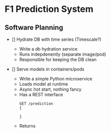 # F1 Prediction System

## Software Planning

- [] Hydrate DB with time series (Timescale?)
  - Write a db hydration service
  - Runs indepdenently (separate image/pod)
  - Responsible for keeping the DB clean

- [] Serve models in containers/pods
  - Write a simple Python microservice
  - Loads model at runtime
  - Async hot start, nothing fancy
  - Has a REST interface
    ```
    GET /prediction
    {
        
    }
    ```
  - Returns 